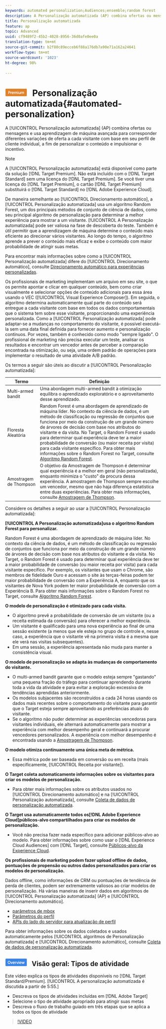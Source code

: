 ```yaml
---
keywords: automated personalization;Audiences;ensemble;random forest
description: A Personalização automatizada (AP) combina ofertas ou mensagens e usa aprendizagem de máquina avançada para corresponder diferentes variações de oferta a cada visitante com base em seu perfil de cliente individual, a fim de personalizar o conteúdo e impulsionar o incentivo.
title: Personalização automatizada
feature: ap
topic: Advanced
uuid: cf9489f2-45b2-4028-8956-36d0afe0ee0a
translation-type: tm+mt
source-git-commit: b2f80c89ecceb6f88a176db7a90e71a162a24641
workflow-type: tm+mt
source-wordcount: '1023'
ht-degree: 98%

---
```



# ![PREMIUM](/help/assets/premium.png) Personalização automatizada{#automated-personalization}

A [!UICONTROL Personalização automatizada] (AP) combina ofertas ou mensagens e usa aprendizagem de máquina avançada para corresponder diferentes variações de oferta a cada visitante com base em seu perfil de cliente individual, a fim de personalizar o conteúdo e impulsionar o incentivo.

>[!NOTE]
>
>A [!UICONTROL Personalização automatizada] está disponível como parte da solução [!DNL Target Premium]. Não está incluído com o [!DNL Target Standard] sem uma licença do [!DNL Target Premium]. Se você tiver uma licença do [!DNL Target Premium], o cartão [!DNL Target Premium] substituirá o [!DNL Target Standard] no [!DNL Adobe Experience Cloud].

De maneira semelhante ao [!UICONTROL Direcionamento automático], a [!UICONTROL Personalização automatizada] usa um algoritmo Random Forest, um dos principais métodos de conjunto de ciência de dados, como seu principal algoritmo de personalização para determinar a melhor experiência para mostrar a um visitante. [!UICONTROL A Personalização automatizada] pode ser valiosa na fase de descoberta do teste. Também é útil permitir que a aprendizagem de máquina determine o conteúdo mais eficiente ao direcionar vários visitantes. Ao longo do tempo, o algoritmo aprende a prever o conteúdo mais eficaz e exibe o conteúdo com maior probabilidade de atingir suas metas.

Para encontrar mais informações sobre como a [!UICONTROL Personalização automatizada] difere do [!UICONTROL Direcionamento automático], consulte [Direcionamento automático para experiências personalizadas](../../c-activities/auto-target-to-optimize.md#concept_67779E5B7F67427A97D7EA2A6FB919B3).

Os profissionais de marketing implementam um arquivo em seu site, o que os permite apontar e clicar em qualquer conteúdo, bem como criar visualmente e selecionar opções de conteúdo adicionais para essa área usando o VEC ([!UICONTROL Visual Experience Composer]). Em seguida, o algoritmo determina automaticamente qual parte do conteúdo será entregue a cada visitante com base em todos os dados comportamentais que o sistema tem sobre esse visitante, proporcionando uma experiência personalizada. Como a [!UICONTROL Personalização automatizada] pode adaptar-se a mudanças no comportamento do visitante, é possível executá-la sem uma data final definida para fornecer aumento e personalização contínuos. Por vezes, também é conhecido como modo &quot;sempre ligado&quot;. O profissional de marketing não precisa executar um teste, analisar os resultados e encontrar um vencedor antes de perceber a comparação encontrada na otimização, ou seja, uma ordem padrão de operações para implementar o resultado de uma atividade A/B padrão.

Os termos a seguir são úteis ao discutir a [!UICONTROL Personalização automatizada]:

| Termo | Definição |
|---|---|
| Multi-armed bandit | Uma abordagem multi-armed bandit à otimização equilibra o aprendizado exploratório e o aproveitamento desse aprendizado. |
| Floresta Aleatória | Random Forest é uma abordagem de aprendizado de máquina líder. No contexto da ciência de dados, é um método de classificação ou regressão de conjuntos que funciona por meio da construção de um grande número de árvores de decisão com base nos atributos do visitante e da visita. No Target, o Random Forest é usado para determinar qual experiência deve ter a maior probabilidade de conversão (ou maior receita por visita) para cada visitante específico. Para obter mais informações sobre o Random Forest no Target, consulte  [Algoritmo Random Forest](../../c-activities/t-automated-personalization/algo-random-forest.md#concept_48F3CDAA16A848D2A84CDCD19DAAE3AA). |
| Amostragem de Thompson | O objetivo da Amostragem de Thompson é determinar qual experiência é a melhor em geral (não personalizada), enquanto minimiza o &quot;custo&quot; da procura dessa experiência. A amostragem de Thompson sempre escolhe um vencedor, mesmo que não haja diferença estatística entre duas experiências. Para obter mais informações, consulte [Amostragem de Thompson](https://en.wikipedia.org/wiki/Thompson_sampling). |

Considere os detalhes a seguir ao usar a [!UICONTROL Personalização automatizada]:

**[!UICONTROL A Personalização automatizada]usa o algoritmo Random Forest para personalizar.**

Random Forest é uma abordagem de aprendizado de máquina líder. No contexto da ciência de dados, é um método de classificação ou regressão de conjuntos que funciona por meio da construção de um grande número de árvores de decisão com base nos atributos do visitante e da visita. No Target, o Random Forest é usado para determinar qual experiência deve ter a maior probabilidade de conversão (ou maior receita por visita) para cada visitante específico. Por exemplo, os visitantes que usam o Chrome, são membros de fidelidade Ouro e acessam o site às terças-feiras podem ter maior probabilidade de conversão com a Experiência A, enquanto que os visitantes de Nova York podem ter maior probabilidade de conversão com a Experiência B. Para obter mais informações sobre o Random Forest no Target, consulte  [Algoritmo Random Forest](../../c-activities/t-automated-personalization/algo-random-forest.md#concept_48F3CDAA16A848D2A84CDCD19DAAE3AA).

**O modelo de personalização é otimizado para cada visita.**

* O algoritmo prevê a probabilidade de conversão de um visitante (ou a receita estimada da conversão) para oferecer a melhor experiência.
* Um visitante é qualificado para uma nova experiência ao final de uma sessão existente (a menos que ele esteja no grupo de controle e, nesse caso, a experiência que o visitante vê na primeira visita é a mesma que ele verá nas visitas subsequentes).
* Em uma sessão, a experiência apresentada não muda para manter a consistência visual.

**O modelo de personalização se adapta às mudanças de comportamento do visitante.**

* O multi-armed bandit garante que o modelo esteja sempre &quot;gastando&quot; uma pequena fração do tráfego para continuar aprendendo durante toda a vida da atividade e para evitar a exploração excessiva de tendências aprendidas anteriormente.
* Os modelos subjacentes são reconstruídos a cada 24 horas usando os dados mais recentes sobre o comportamento do visitante para garantir que o Target esteja sempre aproveitando as preferências atuais do visitante.
* Se o algoritmo não puder determinar as experiências vencedoras para visitantes individuais, ele alternará automaticamente para mostrar a experiência com melhor desempenho geral e continuará a procurar vencedores personalizados. A experiência com melhor desempenho é encontrada usando a [Amostragem de Thompson](https://en.wikipedia.org/wiki/Thompson_sampling).

**O modelo otimiza continuamente uma única meta de métrica.**

* Essa métrica pode ser baseada em conversão ou em receita (mais especificamente, [!UICONTROL Receita por visitante]).

**O Target coleta automaticamente informações sobre os visitantes para criar os modelos de personalização.**

* Para obter mais informações sobre os atributos usados no [!UICONTROL Direcionamento automático] e na [!UICONTROL Personalização automatizada], consulte [Coleta de dados de personalização automatizada](../../c-activities/t-automated-personalization/ap-data.md#reference_255BD3DE7AD04DC9B766E0BC78961058).

**O Target usa automaticamente todos os[!DNL Adobe Experience Cloud]públicos-alvo compartilhados para criar os modelos de personalização.**

* Você não precisa fazer nada específico para adicionar públicos-alvo ao modelo. Para obter informações sobre como usar o [!DNL Experience Cloud Audiences] com [!DNL Target], consulte [Públicos-alvo da Experience Cloud](../../c-integrating-target-with-mac/mmp.md#concept_F4863DE4C92D4805AB690B4B3D487969).

**Os profissionais de marketing podem fazer upload offline de dados, pontuações de propensão ou outros dados personalizados para criar os modelos de personalização.**

Dados offline, como informações de CRM ou pontuações de tendência de perda de clientes, podem ser extremamente valiosos ao criar modelos de personalização. Há várias maneiras de inserir dados em algoritmos de [!UICONTROL Personalização automatizada] (AP) e [!UICONTROL Direcionamento automático].

* [parâmetros de mbox](../../c-implementing-target/c-considerations-before-you-implement-target/c-methods-to-get-data-into-target/methods-to-get-data-into-target.md#concept_0069C0EFB56C4700BB33F2F35C2B9B17)
* [Parâmetros do perfil](../../c-implementing-target/c-considerations-before-you-implement-target/c-methods-to-get-data-into-target/methods-to-get-data-into-target.md#concept_0069C0EFB56C4700BB33F2F35C2B9B17)
* [APIs do lado do servidor para atualização de perfil](../../c-implementing-target/c-considerations-before-you-implement-target/c-methods-to-get-data-into-target/methods-to-get-data-into-target.md#concept_0069C0EFB56C4700BB33F2F35C2B9B17)

Para obter informações sobre os dados coletados e usados automaticamente pelos [!UICONTROL algoritmos de Personalização automatizada] e [!UICONTROL Direcionamento automático], consulte [Coleta de dados de personalização automatizada](../../c-activities/t-automated-personalization/ap-data.md#reference_255BD3DE7AD04DC9B766E0BC78961058).

## ![Vídeo de treinamento do emblema](/help/assets/overview.png) Visão geral: Tipos de atividade

Este vídeo explica os tipos de atividades disponíveis no [!DNL Target Standard/Premium]. [!UICONTROL A personalização automatizada é discutida a partir de 5:55.]

* Descreva os tipos de atividades incluídas em [!DNL Adobe Target]
* Selecione o tipo de atividade apropriado para atingir suas metas
* Descreva o fluxo de trabalho guiado em três etapas que se aplica a todos os tipos de atividade

>[!VIDEO](https://video.tv.adobe.com/v/17386)